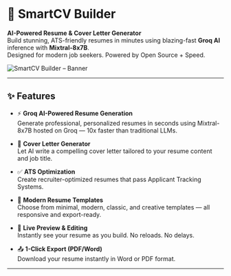 # 🚀 SmartCV Builder

**AI-Powered Resume & Cover Letter Generator**  
Build stunning, ATS-friendly resumes in minutes using blazing-fast **Groq AI** inference with **Mixtral-8x7B**.  
Designed for modern job seekers. Powered by Open Source + Speed.

![SmartCV Builder – Banner](public/og-image.png)

---

## ✨ Features

- ⚡ **Groq AI-Powered Resume Generation**  
  Generate professional, personalized resumes in seconds using Mixtral-8x7B hosted on Groq — 10x faster than traditional LLMs.

- 🧠 **Cover Letter Generator**  
  Let AI write a compelling cover letter tailored to your resume content and job title.

- ✅ **ATS Optimization**  
  Create recruiter-optimized resumes that pass Applicant Tracking Systems.

- 🎨 **Modern Resume Templates**  
  Choose from minimal, modern, classic, and creative templates — all responsive and export-ready.

- 🔁 **Live Preview & Editing**  
  Instantly see your resume as you build. No reloads. No delays.

- 📤 **1-Click Export (PDF/Word)**  
  Download your resume instantly in Word or PDF format.

---